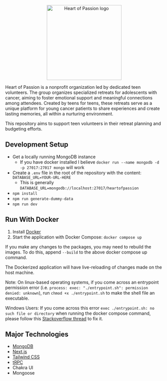 <p align="center">
  <img width="239" src="https://github.com/GTBitsOfGood/heart-of-passion/assets/20666846/ac2e6e6d-692c-488b-88cc-0512744e7a4e" alt="Heart of Passion logo"/>
</p>

Heart of Passion is a nonprofit organization led by dedicated teen volunteers. The group organizes specialized retreats for adolescents with cancer, aiming to foster emotional support and meaningful connections among attendees. Created by teens for teens, these retreats serve as a unique platform for young cancer patients to share experiences and create lasting memories, all within a nurturing environment.

This repository aims to support teen volunteers in their retreat planning and budgeting efforts.

## Development Setup

- Get a locally running MongoDB instance
   - If you have docker installed I believe `docker run --name mongodb -d -p 27017:27017 mongo` will work
- Create a `.env` file in the root of the repository with the content: `DATABASE_URL=YOUR-URL-HERE`
   - This is generally `DATABASE_URL=mongodb://localhost:27017/heartofpassion`
- `npm install`
- `npm run generate-dummy-data`
- `npm run dev`

## Run With Docker

1. Install [Docker](https://docs.docker.com/engine/install/)
2. Start the application with Docker Compose: `docker compose up`

If you make any changes to the packages, you may need to rebuild the images. To do this, append `--build` to the above docker compose up command.

The Dockerized application will have live-reloading of changes made on the host machine.

Note: On linux-based operating systems, if you come across an entrypoint permission error (i.e. `process: exec: "./entrypoint.sh": permission denied: unknown`), run `chmod +x ./entrypoint.sh` to make the shell file an executable.

Windows Users: If you come across this error `exec ./entrypoint.sh: no such file or directory` when running the docker compose command, please follow this [Stackoverflow thread](https://stackoverflow.com/questions/40452508/docker-error-on-an-entrypoint-script-no-such-file-or-directory) to fix it.

## Major Technologies

- [MongoDB](https://www.mongodb.com/)
- [Next.js](https://nextjs.org)
- [Tailwind CSS](https://tailwindcss.com)
- [tRPC](https://trpc.io)
- Chakra UI
- Mongoose

